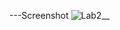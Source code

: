 ---Screenshot
![Lab2__](https://user-images.githubusercontent.com/103292060/162549793-5e1c8a37-1d22-4e22-ab08-72fadac7d78e.PNG)
